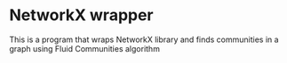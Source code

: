 # NetworkX wrapper

This is a program that wraps NetworkX library and finds communities in a graph using Fluid Communities algorithm